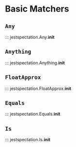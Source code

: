 # Basic Matchers

## `Any`

::: jestspectation.Any.__init__

## `Anything`

::: jestspectation.Anything.__init__

## `FloatApprox`

::: jestspectation.FloatApprox.__init__

## `Equals`

::: jestspectation.Equals.__init__

## `Is`

::: jestspectation.Is.__init__
